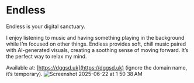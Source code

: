 # Endless
Endless is your digital sanctuary.

I enjoy listening to music and having something playing in the background while I’m focused on other things. Endless provides soft, chill music paired with AI-generated visuals, creating a soothing sense of moving forward. It’s the perfect way to relax my mind.

Available at: [https://dggsd.uk](https://dggsd.uk) (ignore the domain name, it’s temporary).
![Screenshot 2025-06-22 at 1 50 38 AM](https://github.com/user-attachments/assets/11507f30-ec42-49ef-8f82-910a0e9270c5)
